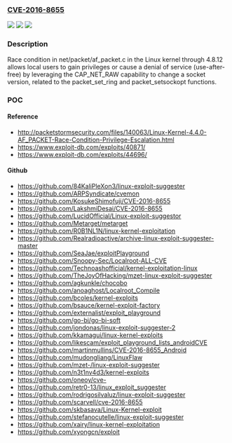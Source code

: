 ### [CVE-2016-8655](https://cve.mitre.org/cgi-bin/cvename.cgi?name=CVE-2016-8655)
![](https://img.shields.io/static/v1?label=Product&message=n%2Fa&color=blue)
![](https://img.shields.io/static/v1?label=Version&message=n%2Fa&color=blue)
![](https://img.shields.io/static/v1?label=Vulnerability&message=n%2Fa&color=brighgreen)

### Description

Race condition in net/packet/af_packet.c in the Linux kernel through 4.8.12 allows local users to gain privileges or cause a denial of service (use-after-free) by leveraging the CAP_NET_RAW capability to change a socket version, related to the packet_set_ring and packet_setsockopt functions.

### POC

#### Reference
- http://packetstormsecurity.com/files/140063/Linux-Kernel-4.4.0-AF_PACKET-Race-Condition-Privilege-Escalation.html
- https://www.exploit-db.com/exploits/40871/
- https://www.exploit-db.com/exploits/44696/

#### Github
- https://github.com/84KaliPleXon3/linux-exploit-suggester
- https://github.com/ARPSyndicate/cvemon
- https://github.com/KosukeShimofuji/CVE-2016-8655
- https://github.com/LakshmiDesai/CVE-2016-8655
- https://github.com/LucidOfficial/Linux-exploit-suggestor
- https://github.com/Metarget/metarget
- https://github.com/R0B1NL1N/linux-kernel-exploitation
- https://github.com/Realradioactive/archive-linux-exploit-suggester-master
- https://github.com/SeaJae/exploitPlayground
- https://github.com/Snoopy-Sec/Localroot-ALL-CVE
- https://github.com/Technoashofficial/kernel-exploitation-linux
- https://github.com/TheJoyOfHacking/mzet-linux-exploit-suggester
- https://github.com/agkunkle/chocobo
- https://github.com/anoaghost/Localroot_Compile
- https://github.com/bcoles/kernel-exploits
- https://github.com/bsauce/kernel-exploit-factory
- https://github.com/externalist/exploit_playground
- https://github.com/go-bi/go-bi-soft
- https://github.com/jondonas/linux-exploit-suggester-2
- https://github.com/kkamagui/linux-kernel-exploits
- https://github.com/likescam/exploit_playground_lists_androidCVE
- https://github.com/martinmullins/CVE-2016-8655_Android
- https://github.com/mudongliang/LinuxFlaw
- https://github.com/mzet-/linux-exploit-suggester
- https://github.com/n3t1nv4d3/kernel-exploits
- https://github.com/oneoy/cve-
- https://github.com/retr0-13/linux_exploit_suggester
- https://github.com/rodrigosilvaluz/linux-exploit-suggester
- https://github.com/scarvell/cve-2016-8655
- https://github.com/skbasava/Linux-Kernel-exploit
- https://github.com/stefanocutelle/linux-exploit-suggester
- https://github.com/xairy/linux-kernel-exploitation
- https://github.com/xyongcn/exploit

